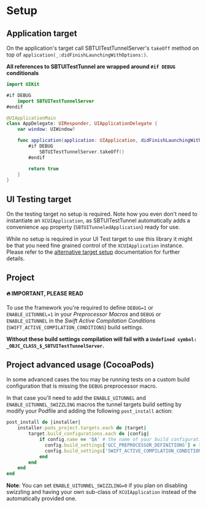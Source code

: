# Setup

## Application target

On the application's target call SBTUITestTunnelServer's `takeOff` method on top of `application(_:didFinishLaunchingWithOptions:)`.

**All references to SBTUITestTunnel are wrapped around `#if DEBUG` conditionals**

```swift
import UIKit

#if DEBUG 
    import SBTUITestTunnelServer
#endif

@UIApplicationMain
class AppDelegate: UIResponder, UIApplicationDelegate {
    var window: UIWindow?

    func application(application: UIApplication, didFinishLaunchingWithOptions launchOptions: [NSObject: AnyObject]?) -> Bool {
        #if DEBUG
            SBTUITestTunnelServer.takeOff()
        #endif

        return true
    }
}
```

## UI Testing target

On the testing target no setup is required. Note how you even don't need to instantiate an `XCUIApplication`, as SBTUITestTunnel automatically adds a convenience `app` property (`SBTUITunneledApplication`) ready for use.

While no setup is required in your UI Test target to use this library it might be that you need fine grained control of the `XCUIApplication` instance. Please refer to the [alternative target setup](Setup_alternative_target) documentation for further details.



## Project

#### 🔥 IMPORTANT, PLEASE READ

To use the framework you're required to define `DEBUG=1` or `ENABLE_UITUNNEL=1` in your _Preprocessor Macros_ and `DEBUG` or `ENABLE_UITUNNEL` in the _Swift Active Compilation Conditions_ (`SWIFT_ACTIVE_COMPILATION_CONDITIONS`) build settings. 

**Without these build settings compilation will fail with a `Undefined symbol: _OBJC_CLASS_$_SBTUITestTunnelServer`.**

## Project advanced usage (CocoaPods)

In some advanced cases the tou may be running tests on a custom build configuration that is missing the `DEBUG` preprocessor macro.

In that case you'll need to add the `ENABLE_UITUNNEL` and `ENABLE_UITUNNEL_SWIZZLING` macros the tunnel targets build setting by modify your Podfile and adding the following `post_install` action:

```ruby
post_install do |installer|
    installer.pods_project.targets.each do |target|
        target.build_configurations.each do |config|
            if config.name == 'QA' # the name of your build configuration
              config.build_settings['GCC_PREPROCESSOR_DEFINITIONS'] = ['$(inherited)', 'ENABLE_UITUNNEL=1', 'ENABLE_UITUNNEL_SWIZZLING=1']
              config.build_settings['SWIFT_ACTIVE_COMPILATION_CONDITIONS'] = ['$(inherited)', 'ENABLE_UITUNNEL', 'ENABLE_UITUNNEL_SWIZZLING']
            end
        end
    end
end
```

**Note**: You can set `ENABLE_UITUNNEL_SWIZZLING=0` if you plan on disabling swizzling and having your own sub-class of `XCUIApplication` instead of the automatically provided one.
